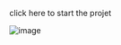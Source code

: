 click here to start the projet 

![image](https://github.com/user-attachments/assets/3bd689f4-81b2-4d70-98b0-3f19ecaf919d)

